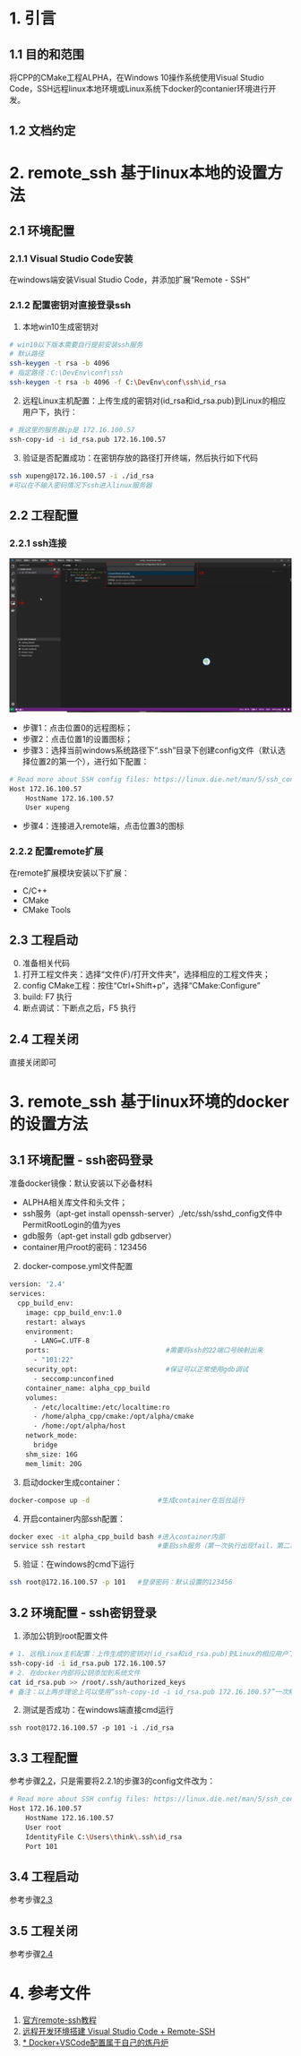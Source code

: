 # 1. 引言
## 1.1 目的和范围
将CPP的CMake工程ALPHA，在Windows 10操作系统使用Visual Studio Code，SSH远程linux本地环境或Linux系统下docker的contanier环境进行开发。

## 1.2 文档约定


# 2. remote_ssh 基于linux本地的设置方法
## 2.1 环境配置
### 2.1.1 Visual Studio Code安装
在windows端安装Visual Studio Code，并添加扩展“Remote - SSH”
### 2.1.2 配置密钥对直接登录ssh
1. 本地win10生成密钥对
```bash
# win10以下版本需要自行提前安装ssh服务
# 默认路径
ssh-keygen -t rsa -b 4096
# 指定路径：C:\DevEnv\conf\ssh
ssh-keygen -t rsa -b 4096 -f C:\DevEnv\conf\ssh\id_rsa
```
2.  远程Linux主机配置：上传生成的密钥对(id_rsa和id_rsa.pub)到Linux的相应用户下，执行：
```bash
# 我这里的服务器ip是 172.16.100.57
ssh-copy-id -i id_rsa.pub 172.16.100.57
```
3. 验证是否配置成功：在密钥存放的路径打开终端，然后执行如下代码
```bash
ssh xupeng@172.16.100.57 -i ./id_rsa
#可以在不输入密码情况下ssh进入linux服务器
```
## 2.2 工程配置
### 2.2.1 ssh连接
![alt text](imgs/ssh_config.png "ssh_config_status")
- 步骤1：点击位置0的远程图标；
- 步骤2：点击位置1的设置图标；
- 步骤3：选择当前windows系统路径下“.ssh”目录下创建config文件（默认选择位置2的第一个），进行如下配置：
```bash
# Read more about SSH config files: https://linux.die.net/man/5/ssh_config
Host 172.16.100.57
    HostName 172.16.100.57
    User xupeng
```
- 步骤4：连接进入remote端，点击位置3的图标

### 2.2.2 配置remote扩展
在remote扩展模块安装以下扩展：
- C/C++
- CMake
- CMake Tools

## 2.3 工程启动
0. 准备相关代码
1. 打开工程文件夹：选择“文件(F)/打开文件夹”，选择相应的工程文件夹；
2. config CMake工程：按住“Ctrl+Shift+p”，选择“CMake:Configure”
3. build: F7 执行
4. 断点调试：下断点之后，F5 执行

## 2.4 工程关闭
直接关闭即可

# 3. remote_ssh 基于linux环境的docker的设置方法
## 3.1 环境配置 - ssh密码登录
准备docker镜像：默认安装以下必备材料
- ALPHA相关库文件和头文件；
- ssh服务（apt-get install openssh-server）,/etc/ssh/sshd_config文件中PermitRootLogin的值为yes
- gdb服务（apt-get install gdb gdbserver）
- container用户root的密码：123456
2. docker-compose.yml文件配置
```bash
version: '2.4'
services:
  cpp_build_env:
    image: cpp_build_env:1.0
    restart: always
    environment:
      - LANG=C.UTF-8
    ports:                             #需要将ssh的22端口号映射出来
      - "101:22"
    security_opt:                      #保证可以正常使用gdb调试
      - seccomp:unconfined
    container_name: alpha_cpp_build
    volumes:
      - /etc/localtime:/etc/localtime:ro
      - /home/alpha_cpp/cmake:/opt/alpha/cmake
      - /home:/opt/alpha/host
    network_mode:
      bridge
    shm_size: 16G
    mem_limit: 20G
```
3. 启动docker生成container：
```bash
docker-compose up -d                 #生成container在后台运行
```
4. 开启container内部ssh配置：
```bash
docker exec -it alpha_cpp_build bash #进入container内部
service ssh restart                  #重启ssh服务（第一次执行出现fail，第二次成功）
```
5. 验证：在windows的cmd下运行
```bash
ssh root@172.16.100.57 -p 101   #登录密码：默认设置的123456
```

## 3.2 环境配置 - ssh密钥登录
1. 添加公钥到root配置文件
```bash
# 1. 远程Linux主机配置：上传生成的密钥对(id_rsa和id_rsa.pub)到Linux的相应用户下，执行：
ssh-copy-id -i id_rsa.pub 172.16.100.57
# 2. 在docker内部将公钥添加到系统文件
cat id_rsa.pub >> /root/.ssh/authorized_keys
# 备注：以上两步理论上可以使用“ssh-copy-id -i id_rsa.pub 172.16.100.57”一次解决，但是出现permission问题，无法通过
```
2. 测试是否成功：在windows端直接cmd运行
```
ssh root@172.16.100.57 -p 101 -i ./id_rsa
```
## 3.3 工程配置
参考步骤[2.2](#2.2-工程配置)，只是需要将2.2.1的步骤3的config文件改为：
```bash
# Read more about SSH config files: https://linux.die.net/man/5/ssh_config
Host 172.16.100.57
    HostName 172.16.100.57
    User root
    IdentityFile C:\Users\think\.ssh\id_rsa
    Port 101
```
## 3.4 工程启动
参考步骤[2.3](#2.3-工程启动)

## 3.5 工程关闭
参考步骤[2.4](#2.4-工程关闭)

# 4. 参考文件
1. [官方remote-ssh教程](https://code.visualstudio.com/docs/remote/ssh)
2. [远程开发环境搭建 Visual Studio Code + Remote-SSH](https://blog.csdn.net/u013475983/article/details/91861437)
3. [* Docker+VSCode配置属于自己的炼丹炉](Docker+VSCode配置属于自己的炼丹炉)
